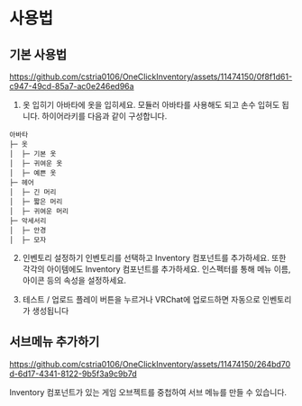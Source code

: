 # 사용법

## 기본 사용법

https://github.com/cstria0106/OneClickInventory/assets/11474150/0f8f1d61-c947-49cd-85a7-ac0e246ed96a

1.  옷 입히기
    아바타에 옷을 입히세요. 모듈러 아바타를 사용해도 되고 손수 입혀도 됩니다.
    하이어라키를 다음과 같이 구성합니다.

```
아바타
├─ 옷
│  ├─ 기본 옷
│  ├─ 귀여운 옷
│  ├─ 예쁜 옷
├─ 헤어
│  ├─ 긴 머리
│  ├─ 짧은 머리
│  ├─ 귀여운 머리
├─ 악세서리
│  ├─ 안경
│  ├─ 모자
```

2. 인벤토리 설정하기
   인벤토리를 선택하고 Inventory 컴포넌트를 추가하세요. 또한 각각의 아이템에도 Inventory 컴포넌트를 추가하세요. 인스펙터를 통해 메뉴 이름, 아이콘 등의 속성을 설정하세요.

3. 테스트 / 업로드
   플레이 버튼을 누르거나 VRChat에 업로드하면 자동으로 인벤토리가 생성됩니다

## 서브메뉴 추가하기

https://github.com/cstria0106/OneClickInventory/assets/11474150/264bd70d-6d17-4341-8122-9b5f3a9c9b7d

Inventory 컴포넌트가 있는 게임 오브젝트를 중첩하여 서브 메뉴를 만들 수 있습니다.
